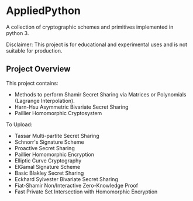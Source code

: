 # AppliedPython

A collection of cryptographic schemes and primitives implemented in python 3. 

Disclaimer: This project is for educational and experimental uses and is not suitable for production.

## Project Overview

This project contains:
- Methods to perform Shamir Secret Sharing via Matrices or Polynomials (Lagrange Interpolation).
- Harn-Hsu Asymmetric Bivariate Secret Sharing
- Paillier Homomorphic Cryptosystem 

To Upload:
- Tassar Multi-partite Secret Sharing
- Schnorr's Signature Scheme
- Proactive Secret Sharing
- Paillier Homomorphic Encryption
- Elliptic Curve Cryptography
- ElGamal Signature Scheme
- Basic Blakley Secret Sharing
- Eckhard Sylvester Bivariate Secret Sharing
- Fiat-Shamir Non/Interactive Zero-Knowledge Proof
- Fast Private Set Intersection with Homomorphic Encryption